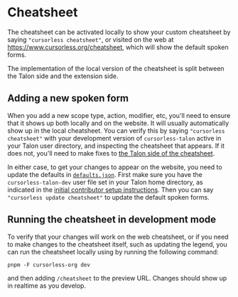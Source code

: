 # Cheatsheet

The cheatsheet can be activated locally to show your custom cheatsheet by saying `"cursorless cheatsheet"`, or visited on the web at https://www.cursorless.org/cheatsheet, which will show the default spoken forms.

The implementation of the local version of the cheatsheet is split between the Talon side and the extension side.

## Adding a new spoken form

When you add a new scope type, action, modifier, etc, you'll need to ensure that it shows up both locally and on the website. It will usually automatically show up in the local cheatsheet. You can verify this by saying `"cursorless cheatsheet"` with your development version of `cursorless-talon` active in your Talon user directory, and inspecting the cheatsheet that appears. If it does not, you'll need to make fixes to [the Talon side of the cheatsheet](../../cursorless-talon/src/cheatsheet).

In either case, to get your changes to appear on the website, you need to update the defaults in [`defaults.json`](../../packages/cheatsheet/src/lib/sampleSpokenFormInfos/defaults.json). First make sure you have the `cursorless-talon-dev` user file set in your Talon home directory, as indicated in the [initial contributor setup instructions](CONTRIBUTING.md#initial-setup). Then you can say `"cursorless update cheatsheet"` to update the default spoken forms.

## Running the cheatsheet in development mode

To verify that your changes will work on the web cheatsheet, or if you need to make changes to the cheatsheet itself, such as updating the legend, you can run the cheatsheet locally using by running the following command:

```
pnpm -F cursorless-org dev
```

and then adding `/cheatsheet` to the preview URL. Changes should show up in realtime as you develop.
